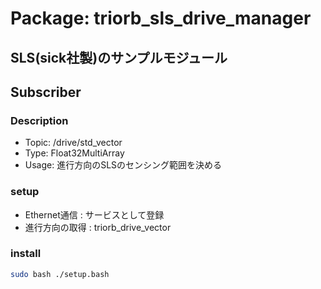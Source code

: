 # Package: triorb_sls_drive_manager

## SLS(sick社製)のサンプルモジュール

## Subscriber
### Description
- Topic: /drive/std_vector
- Type: Float32MultiArray
- Usage: 進行方向のSLSのセンシング範囲を決める

### setup
- Ethernet通信 : サービスとして登録
- 進行方向の取得 : triorb_drive_vector
### install
```bash
sudo bash ./setup.bash
```